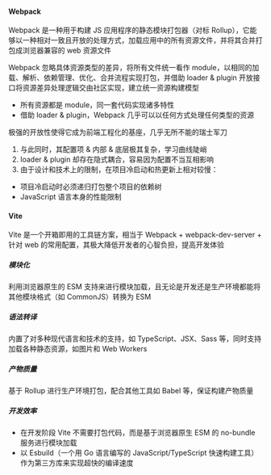 #### Webpack

Webpack 是一种用于构建 JS 应用程序的静态模块打包器（对标 Rollup），它能够以一种相对一致且开放的处理方式，加载应用中的所有资源文件，并将其合并打包成浏览器兼容的 web 资源文件

Webpack 忽略具体资源类型的差异，将所有文件统一看作 module，以相同的加载、解析、依赖管理、优化、合并流程实现打包，并借助 loader & plugin 开放接口将资源差异处理逻辑交由社区实现，建立统一资源构建模型

- 所有资源都是 module，同一套代码实现诸多特性
- 借助 loader & plugin，Webpack 几乎可以以任何方式处理任何类型的资源

极强的开放性使得它成为前端工程化的基座，几乎无所不能的瑞士军刀

1. 与此同时，其配置项 & 内部 & 底层极其复杂，学习曲线陡峭
2. loader & plugin 却存在隐式耦合，容易因为配置不当互相影响
3. 由于设计和技术上的限制，在项目冷启动和热更新上相对较慢：

- 项目冷启动时必须递归打包整个项目的依赖树
- JavaScript 语言本身的性能限制

#### Vite

Vite 是一个开箱即用的工具链方案，相当于 Webpack + webpack-dev-server + 针对 web 的常用配置，其极大降低开发者的心智负担，提高开发体验

##### 模块化

利用浏览器原生的 ESM 支持来进行模块加载，且无论是开发还是生产环境都能将其他模块格式（如 CommonJS）转换为 ESM

##### 语法转译

内置了对多种现代语言和技术的支持，如 TypeScript、JSX、Sass 等，同时支持加载各种静态资源，如图片和 Web Workers

##### 产物质量

基于 Rollup 进行生产环境打包，配合其他工具如 Babel 等，保证构建产物质量

##### 开发效率

- 在开发阶段 Vite 不需要打包代码，而是基于浏览器原生 ESM 的 no-bundle 服务进行模块加载
- 以 Esbuild（一个用 Go 语言编写的 JavaScript/TypeScript 快速构建工具）作为第三方库来实现超快的编译速度
